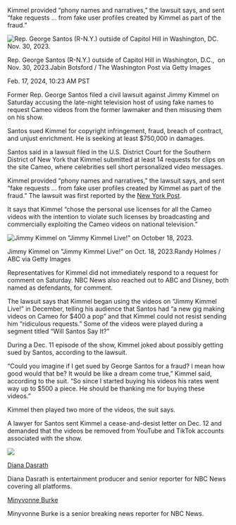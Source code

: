 Kimmel provided “phony names and narratives,” the lawsuit says, and sent “fake requests ... from fake user profiles created by Kimmel as part of the fraud.”

![Rep. George Santos (R-N.Y.)  outside of Capitol Hill in Washington, DC.  Nov. 30, 2023.](https://media-cldnry.s-nbcnews.com/image/upload/t_fit-760w,f_auto,q_auto:best/rockcms/2024-02/202401217-george-santos-sj-1238p-169d4b.jpg)

Rep. George Santos (R-N.Y.) outside of Capitol Hill in Washington, D.C.,  on Nov. 30, 2023.Jabin Botsford / The Washington Post via Getty Images

Feb. 17, 2024, 10:23 AM PST

Former Rep. George Santos filed a civil lawsuit against Jimmy Kimmel on Saturday accusing the late-night television host of using fake names to request Cameo videos from the former lawmaker and then misusing them on his show.

Santos sued Kimmel for copyright infringement, fraud, breach of contract, and unjust enrichment. He is seeking at least $750,000 in damages.

Santos said in a lawsuit filed in the U.S. District Court for the Southern District of New York that Kimmel submitted at least 14 requests for clips on the site Cameo, where celebrities sell short personalized video messages.

Kimmel provided “phony names and narratives,” the lawsuit says, and sent “fake requests ... from fake user profiles created by Kimmel as part of the fraud.” The lawsuit was first reported by the [New York Post](https://nypost.com/2024/02/17/us-news/lyin-expelled-ex-rep-george-santos-makes-jimmy-kimmels-wishes-come-true-by-suing-host-over-misusing-cameo-clips/).

It says that Kimmel “chose the personal use licenses for all the Cameo videos with the intention to violate such licenses by broadcasting and commercially exploiting the Cameo videos on national television.”

![Jimmy Kimmel on "Jimmy Kimmel Live!" on October 18, 2023. ](https://media-cldnry.s-nbcnews.com/image/upload/t_fit-760w,f_auto,q_auto:best/rockcms/2024-02/202401217-george-santos-sj-1239p-71b36b.jpg)

Jimmy Kimmel on "Jimmy Kimmel Live!" on Oct. 18, 2023.Randy Holmes / ABC via Getty Images

Representatives for Kimmel did not immediately respond to a request for comment on Saturday. NBC News also reached out to ABC and Disney, both named as defendants, for comment.

The lawsuit says that Kimmel began using the videos on “Jimmy Kimmel Live!” in December, telling his audience that Santos had “a new gig making videos on Cameo for $400 a pop” and that Kimmel could not resist sending him “ridiculous requests.” Some of the videos were played during a segment titled “Will Santos Say It?”

During a Dec. 11 episode of the show, Kimmel joked about possibly getting sued by Santos, according to the lawsuit.

“Could you imagine if I get sued by George Santos for a fraud? I mean how good would that be? It would be like a dream come true,” Kimmel said, according to the suit. “So since I started buying his videos his rates went way up to $500 a piece. He should be thanking me for buying these videos.”

Kimmel then played two more of the videos, the suit says.

A lawyer for Santos sent Kimmel a cease-and-desist letter on Dec. 12 and demanded that the videos be removed from YouTube and TikTok accounts associated with the show.

[![](https://media-cldnry.s-nbcnews.com/image/upload/t_focal-60x60,f_auto,q_auto:best/newscms/2019_30/2943856/dianadasrath-headshot.jpg)](https://www.nbcnews.com/author/diana-dasrath-ncpn898216)

[Diana Dasrath](https://www.nbcnews.com/author/diana-dasrath-ncpn898216)[](mailto:Diana.Dasrath@nbcuni.com)

Diana Dasrath is entertainment producer and senior reporter for NBC News covering all platforms.

[Minyvonne Burke](https://www.nbcnews.com/author/minyvonne-burke-ncpn918031)[](https://twitter.com/minyvonneb)[](mailto:Minyvonne.Burke@nbcuni.com)

Minyvonne Burke is a senior breaking news reporter for NBC News.